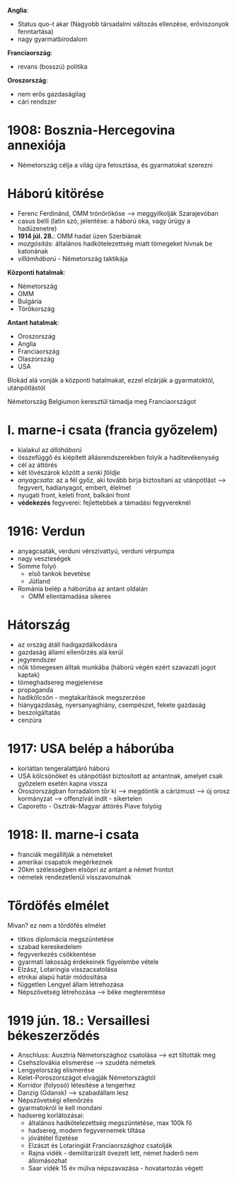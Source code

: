 **Anglia**:
- Status quo-t akar (Nagyobb társadalmi változás ellenzése, erőviszonyok fenntartása)
- nagy gyarmatbirodalom

**Franciaország**:
- revans (bosszú) politika

**Oroszország**:
- nem erős gazdaságilag
- cári rendszer

# 1908: Bosznia-Hercegovina annexiója

- Németország célja a világ újra felosztása, és gyarmatokat szerezni

# Háború kitörése

- Ferenc Ferdinánd, OMM trónörököse —> meggyilkolják Szarajevóban
- casus belli (latin szó, jelentése: a háború oka, vagy ürügy a hadüzenetre)
- **1914 júl. 28.**: OMM hadat üzen Szerbiának
- *mozgósítás*: általános hadkötelezettség miatt tömegeket hívnak be katonának
- *villámháború* - Németország taktikája

**Központi hatalmak**:
- Németország
- OMM
- Bulgária
- Törökország

**Antant hatalmak**:
- Oroszország
- Anglia
- Franciaország
- Olaszország
- USA

Blokád alá vonják a központi hatalmakat, ezzel elzárják a gyarmatoktól, utánpótlástól

Németország Belgiumon keresztül támadja meg Franciaországot

# I. marne-i csata (francia győzelem)

- kialakul az *állóháború*
- összefüggő és kiépített állásrendszerekben folyik a haditevékenység
- cél az áttörés
- két lövészárok között a *senki földje*
- *anyagcsata*: az a fél győz, aki tovább bírja biztosítani az utánpótlást —> fegyvert, hadianyagot, embert, élelmet
- nyugati front, keleti front, balkáni front
- **védekezés** fegyverei: fejlettebbek a támadási fegyvereknél

# 1916: Verdun

- anyagcsaták, verduni vérszivattyú, verduni vérpumpa
- nagy veszteségek
- Somme folyó
	- első tankok bevetése
	- Jütland
- Románia belép a háborúba az antant oldalán
	- OMM ellentámadása sikeres

# Hátország

- az ország átáll hadigazdálkodásra
- gazdaság állami ellenőrzés alá kerül
- jegyrendszer
- nők tömegesen álltak munkába (háború végén ezért szavazati jogot kaptak)
- tömeghadsereg megjelenése
- propaganda
- hadikölcsön - megtakarítások megszerzése
- hiánygazdaság, nyersanyaghiány, csempészet, fekete gazdaság
- beszolgáltatás
- cenzúra

# 1917: USA belép a háborúba

- korlátlan tengeralattjáró háború
- USA kölcsönöket és utánpótlást biztosított az antantnak, amelyet csak győzelem esetén kapna vissza
- Oroszországban forradalom tőr ki —> megdöntik a cárizmust —> új orosz kormányzat —> offenzívát indít - sikertelen
- Caporetto - Osztrák-Magyar áttörés Piave folyóig 

# 1918: II. marne-i csata

- franciák megállítják a németeket
- amerikai csapatok megérkeznek 
- 20km szélességben elsöpri az antant a német frontot
- németek rendezetlenül visszavonulnak

# Tőrdöfés elmélet

Mivan? ez nem a tőrdöfés elmélet

- titkos diplomácia megszüntetése
- szabad kereskedelem
- fegyverkezés csökkentése
- gyarmati lakosság érdekeinek figyelembe vétele
- Elzász, Lotaringia visszacsatolása
- etnikai alapú határ módosítása
- független Lengyel állam létrehozása
- Népszövetség létrehozása —> béke megteremtése

# 1919 jún. 18.: Versaillesi békeszerződés

- Anschluss: Ausztria Németországhoz csatolása —> ezt tiltották meg
- Csehszlovákia elismerése —> szudéta németek
- Lengyelország elismerése
- Kelet-Poroszországot elvágják Németországtól
- Korridor (folyosó) létesítése a tengerhez
- Danzig (Gdansk) —> szabadállam lesz
- Népszövetségi ellenőrzés
- gyarmatokról le kell mondani
- hadsereg korlátozásai:
	- általános hadkötelezettség megszüntetése, max 100k fő
	- hadsereg, modern fegyvernemek tiltása
	- jóvátétel fizetése
	- Elzászt és Lotaringiát Franciaországhoz csatolják
	- Rajna vidék - demilitarizált övezett lett, német haderő nem állomásozhat
	- Saar vidék 15 év múlva népszavazása - hovatartozás végett
